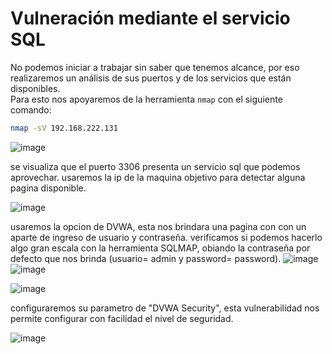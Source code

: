 # Vulneración mediante el servicio SQL

No podemos iniciar a trabajar sin saber que tenemos alcance, por eso realizaremos un análisis de sus puertos y de los servicios que están disponibles.  
Para esto nos apoyaremos de la herramienta `nmap` con el siguiente comando:

```bash
nmap -sV 192.168.222.131 
```

![image](https://github.com/user-attachments/assets/08d5d404-3bf6-40b6-aaba-69b70e00629e)

se visualiza que el puerto 3306 presenta un servicio sql que podemos aprovechar.
usaremos la ip de la maquina objetivo para detectar alguna pagina disponible.

![image](https://github.com/user-attachments/assets/efb7d2b9-bd6c-4591-833c-6eca5b25a817)

usaremos la opcion de DVWA, esta nos brindara una pagina con con un aparte de ingreso de usuario y contraseña.
verificamos si podemos  hacerlo algo gran escala con la herramienta SQLMAP, obiando la contraseña por defecto que nos brinda (usuario= admin y password= password).
![image](https://github.com/user-attachments/assets/18370ff9-5b22-4bc0-832d-7539ad8f3ec3)
![image](https://github.com/user-attachments/assets/e915762f-9519-4def-87cc-5dd7a94fe6a0)



![image](https://github.com/user-attachments/assets/846124b9-c38a-4efd-abfe-bdf39b769be6)

configuraremos su parametro de "DVWA Security", esta vulnerabilidad nos permite configurar con facilidad el nivel de seguridad.

![image](https://github.com/user-attachments/assets/ce2d7c53-f174-4687-8b03-0ffad2a3b8f7)




